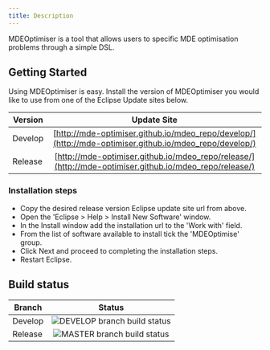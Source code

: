 ```yaml
---
title: Description
---
```


MDEOptimiser is a tool that allows users to specific MDE optimisation problems
through a simple DSL.

## Getting Started

Using MDEOptimiser is easy. Install the version of MDEOptimiser you would like to
use from one of the Eclipse Update sites below.



| Version       | Update Site                               |
| ------------- |:-----------------------------------------:|
| Develop       | [http://mde-optimiser.github.io/mdeo_repo/develop/](http://mde-optimiser.github.io/mdeo_repo/develop/) |
| Release       | [http://mde-optimiser.github.io/mdeo_repo/release/](http://mde-optimiser.github.io/mdeo_repo/release/) |

### Installation steps

* Copy the desired release version Eclipse update site url from above.
* Open the 'Eclipse > Help > Install New Software' window.
* In the Install window add the installation url to the 'Work with' field.
* From the list of software available to install tick the 'MDEOptimise' group.
* Click Next and proceed to completing the installation steps.
* Restart Eclipse.


## Build status

| Branch       | Status                                     |
| ------------- |:-----------------------------------------:|
| Develop       | ![DEVELOP branch build status](https://travis-ci.org/mde-optimiser/mde_optimiser.svg?branch=develop) |
| Release       | ![MASTER branch build status](https://travis-ci.org/mde-optimiser/mde_optimiser.svg?branch=master)   |
